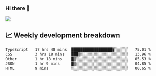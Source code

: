 ### Hi there 👋
<img align="center" src="https://github-readme-stats.vercel.app/api?username=Tumao727&show_icons=true&hide_title=true&theme=dracula" />


## 📈 Weekly development breakdown
<!--START_SECTION:waka-->

```txt
TypeScript   17 hrs 48 mins  ██████████████████▓░░░░░░   75.01 %
CSS          3 hrs 18 mins   ███▒░░░░░░░░░░░░░░░░░░░░░   13.96 %
Other        1 hr 18 mins    █▒░░░░░░░░░░░░░░░░░░░░░░░   05.53 %
JSON         1 hr 9 mins     █▒░░░░░░░░░░░░░░░░░░░░░░░   04.85 %
HTML         9 mins          ░░░░░░░░░░░░░░░░░░░░░░░░░   00.65 %
```

<!--END_SECTION:waka-->